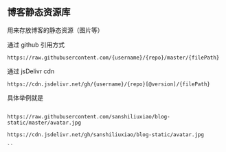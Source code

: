 ## 博客静态资源库

用来存放博客的静态资源（图片等）

通过 github 引用方式

```
https://raw.githubusercontent.com/{username}/{repo}/master/{filePath}
```

通过 jsDelivr cdn

```
https://cdn.jsdelivr.net/gh/{username}/{repo}[@version]/{filePath}
```

具体举例就是

```

https://raw.githubusercontent.com/sanshiliuxiao/blog-static/master/avatar.jpg

https://cdn.jsdelivr.net/gh/sanshiliuxiao/blog-static/avatar.jpg

``

